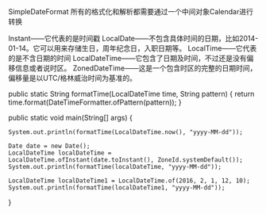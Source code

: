 SimpleDateFormat 所有的格式化和解析都需要通过一个中间对象Calendar进行转换

Instant——它代表的是时间戳
LocalDate——不包含具体时间的日期，比如2014-01-14。它可以用来存储生日，周年纪念日，入职日期等。
LocalTime——它代表的是不含日期的时间
LocalDateTime——它包含了日期及时间，不过还是没有偏移信息或者说时区。
ZonedDateTime——这是一个包含时区的完整的日期时间，偏移量是以UTC/格林威治时间为基准的。


public static String formatTime(LocalDateTime time, String pattern) {
    return time.format(DateTimeFormatter.ofPattern(pattern));
}

public static void main(String[] args) {

    System.out.println(formatTime(LocalDateTime.now(), "yyyy-MM-dd"));

    Date date = new Date();
    LocalDateTime localDateTime = LocalDateTime.ofInstant(date.toInstant(), ZoneId.systemDefault());
    System.out.println(formatTime(localDateTime, "yyyy-MM-dd"));

    LocalDateTime localDateTime1 = LocalDateTime.of(2016, 2, 1, 12, 10);
    System.out.println(formatTime(localDateTime1, "yyyy-MM-dd"));
}
